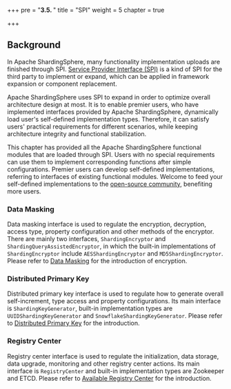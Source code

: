 +++
pre = "<b>3.5. </b>"
title = "SPI"
weight = 5
chapter = true

+++

## Background

In Apache ShardingSphere, many functionality implementation uploads are finished through SPI. [Service Provider Interface (SPI)](https://docs.oracle.com/javase/tutorial/sound/SPI-intro.html) is a kind of SPI for the third party to implement or expand, which can be applied in framework expansion or component replacement.

Apache ShardingSphere uses SPI to expand in order to optimize overall architecture design at most. It is to enable premier users, who have implemented interfaces provided by Apache ShardingSphere, dynamically load user's self-defined implementation types. Therefore, it can satisfy users' practical requirements for different scenarios, while keeping architecture integrity and functional stabilization.

This chapter has provided all the Apache ShardingSphere functional modules that are loaded through SPI. Users with no special requirements can use them to implement corresponding functions after simple configurations. Premier users can develop self-defined implementations, referring to interfaces of existing functional modules. Welcome to feed your self-defined implementations to the [open-source community](https://github.com/apache/incubator-shardingsphere/pulls), benefiting more users.

### Data Masking

Data masking interface is used to regulate the encryption, decryption, access type, property configuration and other methods of the encryptor. There are mainly two interfaces, `ShardingEncryptor` and `ShardingQueryAssistedEncryptor`, in which the built-in implementations of  `ShardingEncryptor` include `AESShardingEncryptor` and `MD5ShardingEncryptor`. Please refer to [Data Masking](https://shardingsphere.apache.org/document/current/en/features/orchestration/encrypt/) for the introduction of encryption.

### Distributed Primary Key

Distributed primary key interface is used to regulate how to generate overall self-increment, type access and property configurations. Its main interface is `ShardingKeyGenerator`, built-in implementation types are `UUIDShardingKeyGenerator` and `SnowflakeShardingKeyGenerator`.  Please refer to [Distributed Primary Key](https://shardingsphere.apache.org/document/current/en/features/sharding/other-features/key-generator/) for the introduction.

### Registry Center

Registry center interface is used to regulate the initialization, data storage, data upgrade, monitoring and other registry center actions. Its main interface is `RegistryCenter` and built-in implementation types are Zookeeper and ETCD. Please refer to [Available Registry Center](https://shardingsphere.apache.org/document/current/en/features/orchestration/supported-registry-repo/) for the introduction.